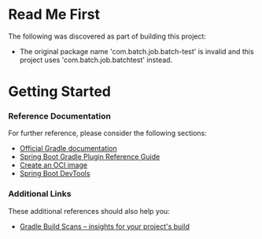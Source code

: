 # Read Me First
The following was discovered as part of building this project:

* The original package name 'com.batch.job.batch-test' is invalid and this project uses 'com.batch.job.batchtest' instead.

# Getting Started

### Reference Documentation
For further reference, please consider the following sections:

* [Official Gradle documentation](https://docs.gradle.org)
* [Spring Boot Gradle Plugin Reference Guide](https://docs.spring.io/spring-boot/docs/3.2.4/gradle-plugin/reference/html/)
* [Create an OCI image](https://docs.spring.io/spring-boot/docs/3.2.4/gradle-plugin/reference/html/#build-image)
* [Spring Boot DevTools](https://docs.spring.io/spring-boot/docs/3.2.4/reference/htmlsingle/index.html#using.devtools)

### Additional Links
These additional references should also help you:

* [Gradle Build Scans – insights for your project's build](https://scans.gradle.com#gradle)


